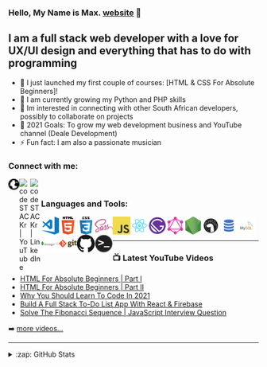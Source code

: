 ### Hello, My Name is Max. [website] 👋

[](https://deale-development.com)

## I am a full stack web developer with a love for UX/UI design and everything that has to do with programming

- 🔭 I just launched my first couple of courses: [HTML & CSS For Absolute Beginners]!
- 🌱 I am currently growing my Python and PHP skills
- 👯 Im interested in connecting with other South African developers, possibly to collaborate on projects
- 🥅 2021 Goals: To grow my web development business and YouTube channel (Deale Development)
- ⚡ Fun fact: I am also a passionate musician

### Connect with me:

[<img align="left" alt="codeSTACKr.com" width="22px" src="https://raw.githubusercontent.com/iconic/open-iconic/master/svg/globe.svg" />][website]
[<img align="left" alt="codeSTACKr | YouTube" width="22px" src="https://cdn.jsdelivr.net/npm/simple-icons@v3/icons/youtube.svg" />][youtube]
[<img align="left" alt="codeSTACKr | LinkedIn" width="22px" src="https://cdn.jsdelivr.net/npm/simple-icons@v3/icons/linkedin.svg" />][linkedin]

<br />

### Languages and Tools:

<img align="left" alt="Visual Studio Code" width="36px" src="https://raw.githubusercontent.com/github/explore/80688e429a7d4ef2fca1e82350fe8e3517d3494d/topics/visual-studio-code/visual-studio-code.png" />
<img align="left" alt="HTML5" width="36px" src="https://raw.githubusercontent.com/github/explore/80688e429a7d4ef2fca1e82350fe8e3517d3494d/topics/html/html.png" />
<img align="left" alt="CSS3" width="36px" src="https://raw.githubusercontent.com/github/explore/80688e429a7d4ef2fca1e82350fe8e3517d3494d/topics/css/css.png" />
<img align="left" alt="Sass" width="36px" src="https://raw.githubusercontent.com/github/explore/80688e429a7d4ef2fca1e82350fe8e3517d3494d/topics/sass/sass.png" />
<img align="left" alt="JavaScript" width="36px" src="https://raw.githubusercontent.com/github/explore/80688e429a7d4ef2fca1e82350fe8e3517d3494d/topics/javascript/javascript.png" />
<img align="left" alt="React" width="36px" src="https://raw.githubusercontent.com/github/explore/80688e429a7d4ef2fca1e82350fe8e3517d3494d/topics/react/react.png" />
<img align="left" alt="Gatsby" width="36px" src="https://raw.githubusercontent.com/github/explore/e94815998e4e0713912fed477a1f346ec04c3da2/topics/gatsby/gatsby.png" />
<img align="left" alt="GraphQL" width="36px" src="https://raw.githubusercontent.com/github/explore/80688e429a7d4ef2fca1e82350fe8e3517d3494d/topics/graphql/graphql.png" />
<img align="left" alt="Node.js" width="36px" src="https://raw.githubusercontent.com/github/explore/80688e429a7d4ef2fca1e82350fe8e3517d3494d/topics/nodejs/nodejs.png" />
<img align="left" alt="Deno" width="36px" src="https://raw.githubusercontent.com/github/explore/361e2821e2dea67711cde99c9c40ed357061cf27/topics/deno/deno.png" />
<img align="left" alt="SQL" width="36px" src="https://raw.githubusercontent.com/github/explore/80688e429a7d4ef2fca1e82350fe8e3517d3494d/topics/sql/sql.png" />
<img align="left" alt="MySQL" width="36px" src="https://raw.githubusercontent.com/github/explore/80688e429a7d4ef2fca1e82350fe8e3517d3494d/topics/mysql/mysql.png" />
<img align="left" alt="MongoDB" width="36px" src="https://raw.githubusercontent.com/github/explore/80688e429a7d4ef2fca1e82350fe8e3517d3494d/topics/mongodb/mongodb.png" />
<img align="left" alt="Git" width="36px" src="https://raw.githubusercontent.com/github/explore/80688e429a7d4ef2fca1e82350fe8e3517d3494d/topics/git/git.png" />
<img align="left" alt="GitHub" width="36px" src="https://raw.githubusercontent.com/github/explore/78df643247d429f6cc873036c0622819ad797942/topics/github/github.png" />
<img align="left" alt="Terminal" width="36px" src="https://raw.githubusercontent.com/github/explore/80688e429a7d4ef2fca1e82350fe8e3517d3494d/topics/terminal/terminal.png" />

<br />
<br />

---

### 📺 Latest YouTube Videos

<!-- YOUTUBE:START -->

- [HTML For Absolute Beginners | Part I](https://www.youtube.com/watch?v=E-36mnyQzFc&t=1044s)
- [HTML For Absolute Beginners | Part II](https://www.youtube.com/watch?v=5lvIM455rTE&t=1142s)
- [Why You Should Learn To Code In 2021](https://www.youtube.com/watch?v=pW41O1SvOk4&t=62s)
- [Build A Full Stack To-Do List App With React & Firebase](https://www.youtube.com/watch?v=RauOROAWlSE&t=2357s)
- [Solve The Fibonacci Sequence | JavaScript Interview Question](https://www.youtube.com/watch?v=5CXjk-wKlpc&t=587s)

<!-- YOUTUBE:END -->

➡️ [more videos...](https://www.youtube.com/channel/UCqpjlnAQaZ6gc0-dp_WWLwg)

---

<details>
  <summary>:zap: GitHub Stats</summary>

  <img align="left" alt="Max's GitHub Stats" src="https://github-readme-stats.codestackr.vercel.app/api?username=maxdeale&show_icons=true&hide_border=true" />

</details>

[website]: https://deale-development.com
[developer-cv]: http://maxdealecv.com
[youtube]: https://www.youtube.com/channel/UCqpjlnAQaZ6gc0-dp_WWLwg
[linkedin]: https://www.linkedin.com/in/max-deale-63619a198/
